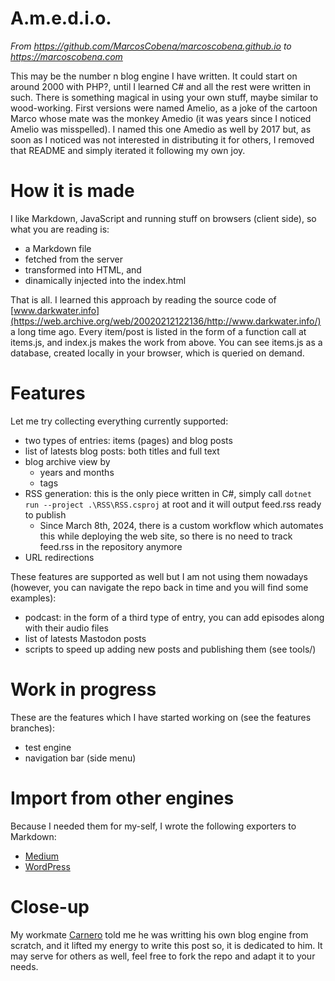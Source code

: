 # A.m.e.d.i.o.

*From <https://github.com/MarcosCobena/marcoscobena.github.io> to <https://marcoscobena.com>*

This may be the number n blog engine I have written. It could start on around 2000 with PHP?, until I learned C# and all the rest were written in such. There is something magical in using your own stuff, maybe similar to wood-working. First versions were named Amelio, as a joke of the cartoon Marco whose mate was the monkey Amedio (it was years since I noticed Amelio was misspelled). I named this one Amedio as well by 2017 but, as soon as I noticed was not interested in distributing it for others, I removed that README and simply iterated it following my own joy.

# How it is made

I like Markdown, JavaScript and running stuff on browsers (client side), so what you are reading is:
- a Markdown file
- fetched from the server
- transformed into HTML, and
- dinamically injected into the index.html

That is all. I learned this approach by reading the source code of [www.darkwater.info](https://web.archive.org/web/20020212122136/http://www.darkwater.info/) a long time ago. Every item/post is listed in the form of a function call at items.js, and index.js makes the work from above. You can see items.js as a database, created locally in your browser, which is queried on demand.

# Features

Let me try collecting everything currently supported:
- two types of entries: items (pages) and blog posts
- list of latests blog posts: both titles and full text
- blog archive view by
    - years and months
    - tags
- RSS generation: this is the only piece written in C#, simply call `dotnet run --project .\RSS\RSS.csproj` at root and it will output feed.rss ready to publish
    - Since March 8th, 2024, there is a custom workflow which automates this while deploying the web site, so there is no need to track feed.rss in the repository anymore
- URL redirections

These features are supported as well but I am not using them nowadays (however, you can navigate the repo back in time and you will find some examples):
- podcast: in the form of a third type of entry, you can add episodes along with their audio files
- list of latests Mastodon posts
- scripts to speed up adding new posts and publishing them (see tools/)

# Work in progress

These are the features which I have started working on (see the features branches):
- test engine
- navigation bar (side menu)

# Import from other engines

Because I needed them for my-self, I wrote the following exporters to Markdown:
- [Medium](https://github.com/MarcosCobena/MediumExportToMarkdown)
- [WordPress](https://github.com/MarcosCobena/WordPressExportToMarkdown)

# Close-up

My workmate [Carnero](https://carnero.net) told me he was writting his own blog engine from scratch, and it lifted my energy to write this post so, it is dedicated to him. It may serve for others as well, feel free to fork the repo and adapt it to your needs.
